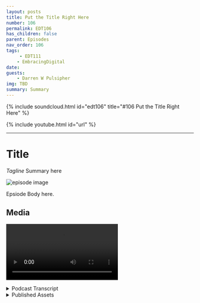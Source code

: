 ```yaml
---
layout: posts
title: Put the Title Right Here
number: 106
permalink: EDT106
has_children: false
parent: Episodes
nav_order: 106
tags:
     - EDT111
    - EmbracingDigital
date: 
guests:
    - Darren W Pulsipher
img: TBD
summary: Summary
---
```


{% include soundcloud.html id="edt106" title="#106 Put the Title Right Here" %}

{% include youtube.html id="url" %}

---

# Title

*Tagline*
Summary here

![episode image](./thumbnail.png)

Epsiode Body here.

## Media

<video src='url'></video>

<details>
<summary> Podcast Transcript </summary>

<p>﻿1</p>
<p>Hello, this</p>
<p>is Darren Pulsipher, chief solution</p>
<p>architect of public sector at Intel.</p>
<p>And welcome to Embracing</p>
<p>Digital Transformation,</p>
<p>where we investigate effective change,</p>
<p>leveraging people, process</p>
<p>and technology.</p>
<p>On today's episode,</p>
<p>the birth of Graph Intelligence Platforms</p>
<p>with Greg Steck</p>
<p>senior solution architect at Katana</p>
<p>Graph.</p>
<p>Welcome to the show.</p>
<p>Thanks, Darren.</p>
<p>Happy to be here.</p>
<p>Hey, Greg,</p>
<p>tell me a little bit about yourself.</p>
<p>We've already talked to Hadi</p>
<p>about the benefits of graph databases,</p>
<p>but tell me a little bit about yourself</p>
<p>and your background.</p>
<p>Sure.</p>
<p>Yeah.</p>
<p>So my background is in financial services.</p>
<p>So I started my career at an investment</p>
<p>bank in credit risk.</p>
<p>So it was right at the time</p>
<p>where they were starting to implement</p>
<p>a lot of the sector stress testing.</p>
<p>So we got heavily involved in that.</p>
<p>After doing that, for some time,</p>
<p>I went to did some consulting</p>
<p>and we did more kind of credit</p>
<p>risk modeling model validation,</p>
<p>and that's kind of where I was introduced</p>
<p>to graphs, right?</p>
<p>And really how they could be leveraged</p>
<p>for a lot of different kinds of analysis,</p>
<p>a lot of benefits on the data</p>
<p>management side, but then also on machine</p>
<p>learning and credit modeling side</p>
<p>specifically</p>
<p>so that I then I found my way to a ton of</p>
<p>that's how I ended up here.</p>
<p>All right.</p>
<p>So you're the one that, you know, made it</p>
<p>so I couldn't get a loan on my house?</p>
<p>Is that what I'm hearing?</p>
<p>You're the credit. Guy.</p>
<p>Pretty much said. Yeah, you got it.</p>
<p>Oh, great.</p>
<p>So you know how all those algorithms work.</p>
<p>So you know how to work.</p>
<p>You know how to work.</p>
<p>You know we're getting loans and things,</p>
<p>right?</p>
<p>Yep. Yeah, that's what we did.</p>
<p>A lot of it. Yeah.</p>
<p>Consulting a job at the investment bank.</p>
<p>It was more kind of on the derivatives</p>
<p>and OTC side,</p>
<p>so more counterparty risk,</p>
<p>but yeah, consulting.</p>
<p>We did a lot of the consumer lending.</p>
<p>Wow. That's that's incredible.</p>
<p>All right.</p>
<p>So what takes you from financial</p>
<p>into something high tech kind of bleeding</p>
<p>edge like a tanning graph?</p>
<p>What?</p>
<p>I mean, what made you move over there?</p>
<p>Yeah.</p>
<p>So when we were working with this data,</p>
<p>you know, as a data analyst</p>
<p>and as the data scientist,</p>
<p>we're constantly struggling trying to</p>
<p>integrate all these different data</p>
<p>sets. Right.</p>
<p>And so what I was introduced to graph</p>
<p>and I was actually introduced</p>
<p>through RDF, right?</p>
<p>So that's like a very semantic</p>
<p>kind of knowledge graph format.</p>
<p>It made a lot of intuitive sense</p>
<p>on how this data could be combined.</p>
<p>Right?</p>
<p>So I was very familiar with the data,</p>
<p>so it just made a lot of sense</p>
<p>to structure it as a graph.</p>
<p>So that's really kind of</p>
<p>what drew me into to start using graphs.</p>
<p>Well, that's that's incredible.</p>
<p>And then, I mean, you must have liked it</p>
<p>so much that you jumped ship onto creating</p>
<p>I mean, container graph.</p>
<p>That's what they do, right?</p>
<p>Yeah, exactly.</p>
<p>Yeah.</p>
<p>So with chaotic graph,</p>
<p>it was really seeing this</p>
<p>and we were experiencing</p>
<p>this scalability problem throughout.</p>
<p>We were trying to use</p>
<p>existing graph solutions.</p>
<p>We were having</p>
<p>a lot of our data was very big.</p>
<p>We were having a hard time scaling</p>
<p>our solutions with the existing databases.</p>
<p>And so that's really</p>
<p>what was very compelling with the town of</p>
<p>Graph was their ability to scale,</p>
<p>but then also the focus on machine</p>
<p>learning.</p>
<p>Okay. So tell me a little bit.</p>
<p>I mean,</p>
<p>we mentioned at the top of the show</p>
<p>this is the birth of graph</p>
<p>intelligence platforms.</p>
<p>What in the world is I mean,</p>
<p>because we heard about graph databases.</p>
<p>All right.</p>
<p>They're super cool.</p>
<p>I like using them for for my work.</p>
<p>But I mean, I can only carry those so far.</p>
<p>So what's this next phase?</p>
<p>I mean, what would you call us?</p>
<p>Yeah, exactly.</p>
<p>So, yeah, we've seen kind of the graph</p>
<p>databases evolve over time, right?</p>
<p>So kind of at the beginning,</p>
<p>kind of the 1.0 was,</p>
<p>you know, how you have the large companies</p>
<p>like Facebook</p>
<p>and Amazon building basically in-house</p>
<p>their own graph databases.</p>
<p>Right.</p>
<p>And they're doing a lot of the,</p>
<p>you know, the modeling</p>
<p>and then the machine learning around it.</p>
<p>And then you had some platforms like Neo</p>
<p>for Jay</p>
<p>Tiger Graph introduce, you know,</p>
<p>kind of a consumer version, right?</p>
<p>The ability to use those for,</p>
<p>you know, just general use cases.</p>
<p>But the challenge was</p>
<p>they really were centered</p>
<p>around the database</p>
<p>and not as much around analytics</p>
<p>and the machine learning, the processing,</p>
<p>the actual, the graph compute so that.</p>
<p>They were pretty</p>
<p>they were pretty limited then because</p>
<p>I mean they're they're only</p>
<p>it's like a data store in that case.</p>
<p>Then, right? Yeah. Yeah, exactly.</p>
<p>So mostly on the storage,</p>
<p>you know, the ingest, you know,</p>
<p>the CRUD operations</p>
<p>and not as much on the on the compute.</p>
<p>Okay.</p>
<p>So then I mean, that has limited use,</p>
<p>as you were saying.</p>
<p>So then it moves into</p>
<p>you said analytics comes next.</p>
<p>Is that where you're seeing things</p>
<p>migrate to?</p>
<p>Yeah, exactly.</p>
<p>So we kind of see these in like three</p>
<p>different kind of graph compute domains.</p>
<p>So you've got kind of the the graph query,</p>
<p>those are your graph database</p>
<p>operations, right? Your CRUD operations.</p>
<p>And then you have the second</p>
<p>domain is graph analytics and mining.</p>
<p>So that's where you have kind of PageRank</p>
<p>algorithms, clustering algorithms, right?</p>
<p>Those have started</p>
<p>to become really popular.</p>
<p>And then the third area that we see as,</p>
<p>you know, graph air and machine learning.</p>
<p>So this is where graph neural networks</p>
<p>really come into the picture</p>
<p>and there solutions like solve,</p>
<p>you know, you know,</p>
<p>kind of there's point solutions out there</p>
<p>that will solve specific parts</p>
<p>of those domains, but the graph sits</p>
<p>at the intersection of those.</p>
<p>That's</p>
<p>what we do that is really important.</p>
<p>So it's it's the three domains.</p>
<p>I want to make sure I got it right.</p>
<p>It's your graph databases,</p>
<p>right for your normal like storing</p>
<p>and your normal querying</p>
<p>type things, right analytics.</p>
<p>And then I and,</p>
<p>and it's the convergence of all three.</p>
<p>I mean, why do why do I care?</p>
<p>Why not just stick with</p>
<p>what's already been out there?</p>
<p>I mean, we know the benefits</p>
<p>of an individual graph database,</p>
<p>but why not just convert</p>
<p>or take snapshots of that data</p>
<p>and put it in your traditional data</p>
<p>lake and run analytics there?</p>
<p>Why not just do that? Yeah.</p>
<p>Yeah.</p>
<p>So what we found is that, you know,</p>
<p>each of these are important.</p>
<p>You know,</p>
<p>you need all three of these, right?</p>
<p>To have a successful platform and,</p>
<p>you know, kind of</p>
<p>to walk through an example, right?</p>
<p>If you're trying to do machine learning,</p>
<p>you need the other two domains, right?</p>
<p>You need to be able to run graph query</p>
<p>to prepare the graph.</p>
<p>You know, when you first ingest the data</p>
<p>into a graph,</p>
<p>there's a lot of transformations</p>
<p>that need to be done</p>
<p>to prepare it for machine learning.</p>
<p>And so if you don't have this</p>
<p>all in one solution,</p>
<p>it's going to take you a lot of time</p>
<p>for that pipeline, right?</p>
<p>To get to the machine learning</p>
<p>or to the analytics, it's a lot of pain</p>
<p>to, you know, to send the data out,</p>
<p>read it back in.</p>
<p>And there's a lot of iteration that goes</p>
<p>on, right?</p>
<p>You need to be able to iterate</p>
<p>on this whole pipeline quickly.</p>
<p>So by going</p>
<p>to a full graph platform,</p>
<p>what you're telling me is</p>
<p>I can decrease the amount of times</p>
<p>I have to transform the data.</p>
<p>That's what I'm doing. Is that. Right?</p>
<p>Yeah.</p>
<p>You got it. Yeah.</p>
<p>So we have an in-memory representation,</p>
<p>so that's going to in our API,</p>
<p>you can just operate on that same graph</p>
<p>object through that whole lifecycle</p>
<p>so you can adjust it.</p>
<p>And then, you know,</p>
<p>we're very data scientist friendly.</p>
<p>So it's all Python operations that you can</p>
<p>do just through that whole pipeline.</p>
<p>So that's pretty cool.</p>
<p>So not only does that decrease time, I'm</p>
<p>guessing that also decreases</p>
<p>the amount of storage that you use</p>
<p>and also possibilities</p>
<p>of screwing things up.</p>
<p>Right.</p>
<p>I mean, anytime you touch and transform</p>
<p>data, there's an opportunity to</p>
<p>to lose data, right?</p>
<p>Yeah, absolutely.</p>
<p>Yeah.</p>
<p>When you're trying to write back</p>
<p>and send it between platforms</p>
<p>and transform it, yeah,</p>
<p>there's a lot of room for error, so.</p>
<p>Yeah. And then also with our,</p>
<p>you know, we're a cloud native platform.</p>
<p>So being able to separate the storage</p>
<p>and compute, you know, if you ever want</p>
<p>to, you know, parse, you can stop,</p>
<p>you know, save a checkpoint off</p>
<p>for that graph, spend down the cluster,</p>
<p>spit it back up later and start</p>
<p>right back off where you left it.</p>
<p>So oh, wait, that's that's really cool.</p>
<p>So what you're telling me is I can take a</p>
<p>snapshot of my graph in this case, right?</p>
<p>So, hey, I run into this one area</p>
<p>that I know</p>
<p>the next steps may be risky.</p>
<p>I don't know what the right word is.</p>
<p>It could corrupt my data, possibly.</p>
<p>So I want to take a snapshot and keep that</p>
<p>so I have some temporal aspect to it.</p>
<p>Right. And then I can carry on.</p>
<p>And then possibly if that mess things up,</p>
<p>I, I can wipe that out</p>
<p>and go back to my original.</p>
<p>Is that part of this whole platform idea?</p>
<p>Yeah, absolutely. Yeah.</p>
<p>So if you're a data scientist and you're</p>
<p>running various experiments, yeah,</p>
<p>you're</p>
<p>not exactly sure what you're going to get.</p>
<p>So you want</p>
<p>to save a checkpoint at the beginning,</p>
<p>try some things out and then go back.</p>
<p>Right. But also if you're passing it</p>
<p>between teams, right?</p>
<p>So in these large organizations, typically</p>
<p>you'll have a data management team</p>
<p>that's they're the ones that understand</p>
<p>the source data.</p>
<p>They're the ones they're going</p>
<p>to build the graph for you, right?</p>
<p>So they could build a graph</p>
<p>in our platform, save it off.</p>
<p>And then the data scientists,</p>
<p>the data science team, they can pick it</p>
<p>right up from from that point.</p>
<p>Give me a use case.</p>
<p>So show me how I would use this</p>
<p>whole platform with one of your customers,</p>
<p>maybe someone that you've helped recently.</p>
<p>Yeah, sure.</p>
<p>So we've got a great demo that we that</p>
<p>we walk through around fraud detection.</p>
<p>So there's this Bitcoin transaction</p>
<p>data set, right?</p>
<p>There's a tool called the elliptic Bitcoin</p>
<p>data set</p>
<p>and we go through</p>
<p>and we can ingest that data.</p>
<p>So you have the basically the way</p>
<p>the data is structured is you have</p>
<p>Bitcoin wallets are the nodes in the graph</p>
<p>and then you have the edges</p>
<p>between those are the transactions, right?</p>
<p>So it's a pretty simple graph</p>
<p>you have. Yeah.</p>
<p>The wallets</p>
<p>are these accounts, these account nodes</p>
<p>and then you're transferring data</p>
<p>between the different nodes</p>
<p>so that that's the structure.</p>
<p>And then we're trying to basically predict</p>
<p>if Bitcoin wallet is fraudulent, right?</p>
<p>In this case, it's illicit or illicit.</p>
<p>So these have been previously labeled as,</p>
<p>you know, for,</p>
<p>you know, money</p>
<p>laundering, trafficking, drug, right.</p>
<p>Any of these kind of things.</p>
<p>They flagged it as illicit.</p>
<p>And so in the task we're trying to predict</p>
<p>with a new account that comes in</p>
<p>if it's fraudulent or not.</p>
<p>So we and the first step is to, you know,</p>
<p>ingest that data into our platform.</p>
<p>We built a graph and then we want to do</p>
<p>some future preparation.</p>
<p>So if you think about each one of these</p>
<p>Bitcoin accounts, they have a whole set</p>
<p>of numeric features, right?</p>
<p>And to start the machine learning process,</p>
<p>you need to do some,</p>
<p>some setup preprocessing to that, right?</p>
<p>You need to get it ready for machine</p>
<p>learning.</p>
<p>That in itself is really challenging.</p>
<p>We have actually designed a set of APIs</p>
<p>to address that problem.</p>
<p>Right, to quickly normalize one hard code.</p>
<p>All these things that data scientists</p>
<p>do to prepare their features,</p>
<p>you can do that.</p>
<p>So now you've got the graph ready to</p>
<p>to put into the machine learning model.</p>
<p>And then from there</p>
<p>it goes into the machine learning model.</p>
<p>You train it right.</p>
<p>And using graph</p>
<p>neural networks, which I think we're going</p>
<p>to get into in another episode,</p>
<p>you can you start to learn about,</p>
<p>you know, how</p>
<p>to classify these accounts</p>
<p>as fraudulent or not.</p>
<p>So that's kind of an example of,</p>
<p>you know, for fraud detection,</p>
<p>how you would go through that process.</p>
<p>So you guys offer one platform</p>
<p>that lets a data</p>
<p>scientist work on</p>
<p>and your data engineers, right?</p>
<p>Work on that whole thing from one platform</p>
<p>instead of piecing things together.</p>
<p>Is that the best way</p>
<p>to think of the platform concept?</p>
<p>Yeah, exactly, exactly.</p>
<p>I of very, very cool stuff.</p>
<p>What other benefits do</p>
<p>I get from using a platform</p>
<p>as I heard of ease of use decrease in</p>
<p>time.</p>
<p>Yeah. What other things.</p>
<p>What other things are there.</p>
<p>Yeah.</p>
<p>So another one is total cost of ownership.</p>
<p>So when you think about running this,</p>
<p>this pipeline</p>
<p>and you're using a large amount of data,</p>
<p>there are certain patterns</p>
<p>where you can actually have</p>
<p>to leave off the whole graph database</p>
<p>running all the time.</p>
<p>So when you have a new,</p>
<p>we take our example from before.</p>
<p>If you have a new fraudulent,</p>
<p>you have a new transaction</p>
<p>comes in, you want to run</p>
<p>inferencing against that data, right?</p>
<p>And so in a lot of these cases,</p>
<p>you have to keep up this cluster,</p>
<p>which is very expensive. Right.</p>
<p>And you have to have it</p>
<p>running all the time.</p>
<p>But with the way</p>
<p>that we design our pipelines</p>
<p>and the way because of the separation</p>
<p>of storage and compute,</p>
<p>we can easily spin up our cluster,</p>
<p>do some batch processing beforehand,</p>
<p>and then you can run inferencing</p>
<p>kind of in a separate system</p>
<p>and we can still leverage</p>
<p>what we generated in the graph.</p>
<p>So this really lowers the total cost</p>
<p>of ownership by a lot, right?</p>
<p>You're only spinning up your cluster</p>
<p>when you need it.</p>
<p>You don't have to</p>
<p>have it online all the time.</p>
<p>So that that's pretty</p>
<p>cool because I can like you said,</p>
<p>I mean, if you're running in the cloud,</p>
<p>you're paying</p>
<p>whether you're using it or not, right?</p>
<p>Yeah, exactly. Yeah.</p>
<p>You have to have it up for inferencing.</p>
<p>You've got to have it up 24 seven.</p>
<p>And it's got to be</p>
<p>you've got to have the whole data loaded.</p>
<p>Yeah.</p>
<p>So so that's that's</p>
<p>I guess another question I have for you.</p>
<p>How long does it take for?</p>
<p>All right, I've to spin up a cluster to do</p>
<p>my training.</p>
<p>Is that a substantial amount of time?</p>
<p>Because some of these graph databases</p>
<p>are pretty large, or does it load things</p>
<p>dynamically as it needs them, or</p>
<p>does it have to load it all into memory?</p>
<p>What's what's the how does that work?</p>
<p>Yeah.</p>
<p>So, you know, in terms of actually</p>
<p>deploying the cluster,</p>
<p>you know, we have a,</p>
<p>you know, a deployment method to do that.</p>
<p>And once the cluster is up,</p>
<p>you know, that takes a little bit of time</p>
<p>to get it configured.</p>
<p>But then once it's stops,</p>
<p>you can easily stop and start it, right?</p>
<p>But now when we talk about adjusting data,</p>
<p>this might be getting to your point.</p>
<p>We can at any time when we first load</p>
<p>our load is very fast and it's because</p>
<p>we don't load all the data that we need</p>
<p>at, you know, at the beginning, right?</p>
<p>So we haven't got a smart way</p>
<p>to load the data.</p>
<p>And then as you work</p>
<p>through that pipeline, as you need</p>
<p>certain properties on the graph,</p>
<p>then it will actually load those.</p>
<p>So we do have a dynamic way to load data</p>
<p>all the only load stuff that you need.</p>
<p>So I don't</p>
<p>have to, I don't</p>
<p>have to load the whole thing in the memory</p>
<p>because I know in the past</p>
<p>when I've worked with graph databases</p>
<p>to get them started at the beginning,</p>
<p>I'd have to load everything up into memory</p>
<p>and then I could work on it.</p>
<p>And then as the changes came through,</p>
<p>it stored the deltas out.</p>
<p>But you guys, obviously</p>
<p>you're beyond that now, right?</p>
<p>I mean, that was</p>
<p>that was probably an old clunky, you know,</p>
<p>neo 4G install at the time.</p>
<p>So I'm able to I'm able to quickly</p>
<p>bring things up.</p>
<p>And obviously, if if you're hammering the</p>
<p>if you're hammering the graph,</p>
<p>it's going to take some time to get</p>
<p>those nodes loaded at first.</p>
<p>But after that, it'll be fast, right?</p>
<p>Yeah. Yeah, exactly.</p>
<p>And you know, a lot of this technology,</p>
<p>this is, you know,</p>
<p>kind of our core competencies</p>
<p>in this area.</p>
<p>So our founder, Dr. Bishop in Galway.</p>
<p>Right.</p>
<p>And his team, this is where they focus</p>
<p>their research for, you know,</p>
<p>the last ten years was around</p>
<p>these optimizations to be able to do this</p>
<p>in parallel and to do it very fast.</p>
<p>Very cool.</p>
<p>Now tell me a little bit more</p>
<p>about on the analytics side,</p>
<p>because there are platforms</p>
<p>that have been out there for some time.</p>
<p>I know the same techniques don't</p>
<p>don't mean anything like MapReduce doesn't</p>
<p>really apply into a graph database nearly</p>
<p>like it does in a relational database.</p>
<p>Right.</p>
<p>Because you have to do that in order</p>
<p>to split everything up across a cluster.</p>
<p>But what kinds of operations</p>
<p>what can I do on the analytics side?</p>
<p>Because I don't want</p>
<p>to get into the side yet.</p>
<p>We're going to do a whole</p>
<p>nother podcast about that.</p>
<p>But what about on the analytics side?</p>
<p>What sorts of things</p>
<p>can I do with a graph?</p>
<p>Database can do everything</p>
<p>I normally did with my relational deck.</p>
<p>What are the limitations</p>
<p>and maybe what's better in graph?</p>
<p>Yeah, sure.</p>
<p>So yeah, we talk about analytics.</p>
<p>Maybe we could talk about some of the</p>
<p>when we talk about analytics,</p>
<p>we think about graph algorithms</p>
<p>like PageRank from band.</p>
<p>So maybe we could talk about those too.</p>
<p>But in terms of</p>
<p>like your generalized analytics</p>
<p>that you would want to do in a, in</p>
<p>a, like a relational table,</p>
<p>the real benefit</p>
<p>that you get for doing that in a graph,</p>
<p>the first</p>
<p>benefit is having a singular data model.</p>
<p>Right?</p>
<p>So you probably talked a little bit</p>
<p>about this with Heidi, but being able to</p>
<p>if you have ten different data</p>
<p>sets, right,</p>
<p>and if you're an analyst</p>
<p>and you're trying to figure out</p>
<p>how do I join these together</p>
<p>to write a query,</p>
<p>you know, that's that's very cumbersome</p>
<p>and it's very error prone.</p>
<p>Now, when you're</p>
<p>when you're using a graph, right,</p>
<p>you have a singular model, right.</p>
<p>That's already been predefined and built.</p>
<p>So as an analyst is data.</p>
<p>So I'm just trying to do queries</p>
<p>and try to understand the data</p>
<p>and what's some basic analytics</p>
<p>that's going to be a much easier</p>
<p>right to do that with a graph</p>
<p>because my date is already connected.</p>
<p>I can, you know, I can intuitively</p>
<p>see how the data is related, right?</p>
<p>So so you guys have in</p>
<p>your analytics toolbox</p>
<p>the, you've given the ability to actually</p>
<p>peruse the graph itself</p>
<p>so I can see how things are related.</p>
<p>Is that part of your</p>
<p>analytics platform? Because</p>
<p>I know,</p>
<p>I know</p>
<p>some, some of the stuff that I write</p>
<p>because I'm a software engineer</p>
<p>and some of the things that I write,</p>
<p>I start seeing new relationships</p>
<p>between objects in my system</p>
<p>that I didn't know</p>
<p>when I first designed it.</p>
<p>And they just pop out because, oh,</p>
<p>those two things are related,</p>
<p>let's connect them.</p>
<p>So some of these, they're not very</p>
<p>well-defined data schemas sometimes.</p>
<p>Is that. Yeah. Is that fair to say.</p>
<p>Yeah, that makes sense. Yeah.</p>
<p>At our focus. Right.</p>
<p>Kind of initially is really on</p>
<p>the data scientist kind of experience.</p>
<p>Right.</p>
<p>So we have a Jupiter notebook interface,</p>
<p>but we do have some native</p>
<p>visualizations in there</p>
<p>where you can inspect the graph.</p>
<p>Right?</p>
<p>You can see the graph schema,</p>
<p>you can explore it a little bit.</p>
<p>So we do have some</p>
<p>capabilities around that.</p>
<p>Oh, that's cool.</p>
<p>And then</p>
<p>it sounds like you geared it specifically</p>
<p>for data scientist Jupyter Notebooks,</p>
<p>very common for the data scientists</p>
<p>that are out there,</p>
<p>which then gives you, as you mentioned</p>
<p>before, on the data scientist side,</p>
<p>I have that ability</p>
<p>to write my Python scripts to</p>
<p>bring data in or traverse the traverse</p>
<p>the graph as I need to,</p>
<p>those sorts of things.</p>
<p>Is that pretty safe to say?</p>
<p>Yeah, exactly.</p>
<p>Yeah, you got it.</p>
<p>And one of the features</p>
<p>that I really like about that</p>
<p>that we just introduced was Dest data</p>
<p>frame importer.</p>
<p>So Dash is a really common</p>
<p>framework similar to Spark, right?</p>
<p>Where you can do</p>
<p>parallel processing on data frames.</p>
<p>And so data scientists are very used</p>
<p>to working with these structures.</p>
<p>And so we have a way, instead</p>
<p>of the traditional way to do this in graph</p>
<p>databases, you have to learn a complicated</p>
<p>mapping syntax,</p>
<p>right, to be able to map</p>
<p>it from relational to graph.</p>
<p>But using those data data frame,</p>
<p>the data scientists can just work</p>
<p>with the data frames they're already using</p>
<p>and then directly ingest those into</p>
<p>a ton of crap. Right?</p>
<p>So it provides this really seamless way</p>
<p>to get started using Cortana.</p>
<p>So you've simpler, you've,</p>
<p>you've radically simplified things</p>
<p>it sounds like.</p>
<p>As far for the data scientists.</p>
<p>Yeah, exactly.</p>
<p>Yeah.</p>
<p>They don't have to worry</p>
<p>about learning a new syntax,</p>
<p>they can just do data frame,</p>
<p>they can use the data frames are using it</p>
<p>and then just those.</p>
<p>Are very cool.</p>
<p>Now a lot of times and this may be off</p>
<p>subject is tell me but a lot of times</p>
<p>what I found was data scientists</p>
<p>it sounds like you are one</p>
<p>a lot of times it</p>
<p>it seems to me like data scientists</p>
<p>work on a project</p>
<p>get it all working, give the results out</p>
<p>and then they move on to the next thing.</p>
<p>And they don't really the company doesn't</p>
<p>offer really operationalized</p>
<p>is not the right word</p>
<p>operationalize that data</p>
<p>because it's it</p>
<p>I got my experiment it's done and it's out</p>
<p>but I want real time data.</p>
<p>I want this continuous thing.</p>
<p>Does this platform help with that</p>
<p>or have you guys built that in?</p>
<p>We're a I've I've got my</p>
<p>I've got my analytics all set up now</p>
<p>set it out there</p>
<p>and then when new things come in</p>
<p>tell me what's changed</p>
<p>or things like that.</p>
<p>Is that part of a platform like this?</p>
<p>Yeah, absolutely.</p>
<p>Yeah.</p>
<p>DevOps is a big part</p>
<p>of what we're trying to accomplish, right,</p>
<p>and what we're trying to facilitate</p>
<p>with our platform.</p>
<p>So, you know,</p>
<p>one of the ways that we help with that is</p>
<p>and now we can easily integrate</p>
<p>into existing machine learning pipelines.</p>
<p>Right.</p>
<p>And this is I kind of alluded this before,</p>
<p>but when we run our our</p>
<p>our machine learning,</p>
<p>our graph neural networks, right,</p>
<p>we can export the embeddings, right?</p>
<p>These are the basically features</p>
<p>we've generated from the graph</p>
<p>and we can send those to a downstream</p>
<p>machine learning process.</p>
<p>So the integration becomes a lot simpler</p>
<p>and a lot easier.</p>
<p>Production allows because you're right,</p>
<p>it's really easy to, you know, design</p>
<p>a, you know, design a model and then just,</p>
<p>you know,</p>
<p>it's it's hard to operationalize,</p>
<p>but with the way that we can figure out</p>
<p>pipelines is, you know, it's</p>
<p>a particular with fraud detection</p>
<p>like we were talking about earlier.</p>
<p>It's really easy</p>
<p>to put that into production, right.</p>
<p>It's going to easily plug into</p>
<p>whatever downstream machine learning model</p>
<p>platform you're already using.</p>
<p>Very cool.</p>
<p>So it sounds to me</p>
<p>like you guys have thought about</p>
<p>that whole experience of the data.</p>
<p>The data ops is out a word.</p>
<p>Yep. DevOps.</p>
<p>Yeah. Yeah, you got. Yeah, data.</p>
<p>It's like data data DevOps</p>
<p>data dev, data ops.</p>
<p>You know, it's</p>
<p>all it's going to be all over the place.</p>
<p>So you, you guys have built that</p>
<p>into your platform.</p>
<p>So I can I can do the work.</p>
<p>I can create these pipelines</p>
<p>that can then be deployed</p>
<p>on my live</p>
<p>data and produce value coming out.</p>
<p>That sounds like.</p>
<p>Yeah, exactly.</p>
<p>Yeah.</p>
<p>We're working with some really common</p>
<p>you know, model registry metric tracking</p>
<p>platforms that are open source</p>
<p>that you can easily integrate with.</p>
<p>So yeah, we definitely want to make it</p>
<p>as easy as possible</p>
<p>and as seamless as possible</p>
<p>to plug into those existing pipelines.</p>
<p>It sounds like,</p>
<p>why would I ever use a relational database</p>
<p>analytics platform anymore?</p>
<p>I mean, you guys have simplified</p>
<p>this quite a bit.</p>
<p>Is that is that what you said?</p>
<p>Do you do you think that I can I can move</p>
<p>away from your relational stuff?</p>
<p>Would you ever move petabytes</p>
<p>of relational data into a graph?</p>
<p>Does that make sense or not?</p>
<p>What do you think?</p>
<p>Yeah, I think it does.</p>
<p>I think there are certain things</p>
<p>when you talk about latency, right,</p>
<p>because we're we're in a analytics</p>
<p>platform.</p>
<p>Right.</p>
<p>We're really built around</p>
<p>kind of overlap functionality.</p>
<p>So certainly there'll be some,</p>
<p>some things that you'll want to do</p>
<p>a lot more in the online environment</p>
<p>that you would want to have</p>
<p>you could have a relational database for.</p>
<p>But yeah, absolutely, for all out</p>
<p>type workloads</p>
<p>where you're running these large scale</p>
<p>analytics and machine learning,</p>
<p>yeah, it makes all the sense to to do it</p>
<p>in a graph graph database because</p>
<p>even if you want to do some of these</p>
<p>other traditional machine learning</p>
<p>models, like a</p>
<p>deep, deep neural networks and lshtm</p>
<p>and all these things,</p>
<p>you can still do that</p>
<p>in our platform, right?</p>
<p>So you're not excluded.</p>
<p>You're not you're not excluded</p>
<p>from using those types of models</p>
<p>and those types of processes.</p>
<p>You're just getting the additional benefit</p>
<p>of the graph data management</p>
<p>on the backend and then also leveraging</p>
<p>some of these graph</p>
<p>deep learning frameworks.</p>
<p>So super, super cool.</p>
<p>Wow. Craig,</p>
<p>you've given us so much information.</p>
<p>It's I think it's almost overwhelming,</p>
<p>right.</p>
<p>What you guys are able to do here.</p>
<p>Where do you see five years from now?</p>
<p>Where do you see these types of platforms?</p>
<p>You see any additional</p>
<p>types of things in here besides the three</p>
<p>that you've talked about.</p>
<p>Where do you see it moving forward?</p>
<p>Yeah, that's a good question.</p>
<p>I think in terms of where I see it going,</p>
<p>you know,</p>
<p>I would envision this</p>
<p>in some of these banks that I've worked in</p>
<p>as kind of like the centralized repository</p>
<p>where you're analyzing</p>
<p>all of your customer data, for example.</p>
<p>Right?</p>
<p>Or you've got your</p>
<p>your marketing data, your credit data.</p>
<p>And you know, what we found</p>
<p>is when you run these machine</p>
<p>learning models, you can use them</p>
<p>for multiple purposes, right?</p>
<p>There's a bank out there that's done.</p>
<p>They basically ran a machine</p>
<p>learning model.</p>
<p>They built a machine learning model,</p>
<p>and they use the outputs from it</p>
<p>for both credit risk</p>
<p>and also for fraud detection.</p>
<p>Right.</p>
<p>So I think that's kind of the</p>
<p>the next level is being able</p>
<p>to really generate kind of the 360 view</p>
<p>or have it as a centralized repository</p>
<p>and then feed it out to the different,</p>
<p>you know, the different departments,</p>
<p>the different groups.</p>
<p>Right, right.</p>
<p>That's marketing or credit or,</p>
<p>you know, what, what it may be,</p>
<p>but that I think that's a big part of a.</p>
<p>That's really interesting because today</p>
<p>that would be different groups</p>
<p>that were doing that</p>
<p>and creating their own models from that.</p>
<p>So what they're saying is a mm.</p>
<p>Yeah.</p>
<p>A common model.</p>
<p>Right.</p>
<p>They, they could work off</p>
<p>of a common model in this case.</p>
<p>Yeah exactly.</p>
<p>They're using siloed datasets right there.</p>
<p>A lot of replication,</p>
<p>a lot of duplication between the groups.</p>
<p>It's mostly the same data</p>
<p>with a few extra fields,</p>
<p>but you know, you'd be able to</p>
<p>synchronize it all within a graph and run</p>
<p>all of your,</p>
<p>you know, your workloads off of that.</p>
<p>That very, very, very cool stuff.</p>
<p>Well, hey, Greg,</p>
<p>thanks for coming on the show today.</p>
<p>This has been wonderful.</p>
<p>You've opened my eyes</p>
<p>and hopefully our listeners eyes as well.</p>
<p>Yeah. Thanks, John.</p>
<p>Appreciate the opportunity.</p>
<p>Thank you for listening</p>
<p>to Embracing Digital Transformation today.</p>
<p>If you enjoyed our podcast,</p>
<p>give it five stars on your favorite</p>
<p>podcasting site or YouTube channel.</p>
<p>You can find out more information</p>
<p>about embracing digital transformation</p>
<p>and embracingdigital.org</p>
<p>until next time, go out</p>
<p>and do something wonderful.</p>

</details>

<details>
<summary> Published Assets </summary>


</details>
